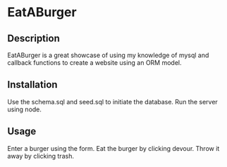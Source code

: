 # EatABurger

## Description

EatABurger is a great showcase of using my knowledge of mysql and callback functions to create a website using an ORM model. 


## Installation
Use the schema.sql and seed.sql to initiate the database.
Run the server using node.

## Usage
Enter a burger using the form.
Eat the burger by clicking devour.
Throw it away by clicking trash. 


